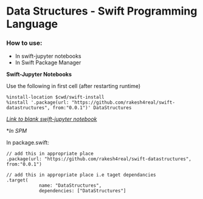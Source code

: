 # Data Structures - Swift Programming Language

### How to use: 

- In swift-jupyter notebooks
- In Swift Package Manager

**Swift-Jupyter Notebooks**

Use the following in first cell (after restarting runtime)
```
%install-location $cwd/swift-install
%install '.package(url: "https://github.com/rakesh4real/swift-datastructures", from:"0.0.1")' DataStructures
```
*[Link to blank swift-jupyter notebook](https://colab.research.google.com/github/tensorflow/swift/blob/master/notebooks/blank_swift.ipynb)*

**In SPM*

In package.swift:
```
// add this in appropriate place
.package(url: "https://github.com/rakesh4real/swift-datastructures", from:"0.0.1")

// add this in appropriate place i.e taget dependancies
.target(
            name: "DataStructures",
            dependencies: ["DataStructures"]
```

